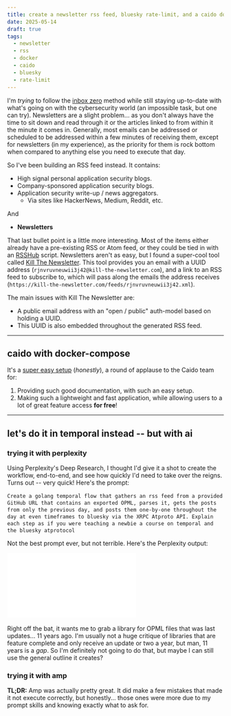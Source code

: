 ```yaml
---
title: create a newsletter rss feed, bluesky rate-limit, and a caido docker setup
date: 2025-05-14
draft: true
tags:
  - newsletter
  - rss
  - docker
  - caido
  - bluesky
  - rate-limit
---
```

I'm *trying* to follow the [inbox zero](https://marriott.byu.edu/magazine/feature/inbox-zero) method while still staying up-to-date with what's going on with the cybersecurity world (an impossible task, but one can try). Newsletters are a slight problem... as you don't always have the time to sit down and read through it or the articles linked to from within it the minute it comes in. Generally, most emails can be addressed or scheduled to be addressed within a few minutes of receiving them, except for newsletters (in my experience), as the priority for them is rock bottom when compared to anything else you need to execute that day.

So I've been building an RSS feed instead. It contains:
- High signal personal application security blogs.
- Company-sponsored application security blogs.
- Application security write-up / news aggregators.
	- Via sites like HackerNews, Medium, Reddit, etc.

And

- **Newsletters**

That last bullet point is a little more interesting. Most of the items either already have a pre-existing RSS or Atom feed, or they could be tied in with an [RSSHub](https://rsshub.app) script. Newsletters aren't as easy, but I found a super-cool tool called [Kill The Newsletter](https://kill-the-newsletter.com). This tool provides you an email with a UUID address (`rjnvruvneuwii3j42@kill-the-newsletter.com`), and a link to an RSS feed to subscribe to, which will pass along the emails the address receives (`https://kill-the-newsletter.com/feeds/rjnvruvneuwii3j42.xml`). 

The main issues with Kill The Newsletter are:
- A public email address with an "open / public" auth-model based on holding a UUID.
- This UUID is also embedded throughout the generated RSS feed.


---

## caido with docker-compose

It's a [super easy setup](https://docs.caido.io/guides/user_guide/docker) (*honestly*), a round of applause to the Caido team for:

1. Providing such good documentation, with such an easy setup.
2. Making such a lightweight and fast application, while allowing users to a lot of great feature access **for free**!


---

## let's do it in temporal instead -- but with ai

### trying it with perplexity

Using Perplexity's Deep Research, I thought I'd give it a shot to create the workflow, end-to-end, and see how quickly I'd need to take over the reigns. Turns out -- very quick! Here's the prompt:

```
Create a golang temporal flow that gathers an rss feed from a provided GitHub URL that contains an exported OPML, parses it, gets the posts from only the previous day, and posts them one-by-one throughout the day at even timeframes to bluesky via the XRPC Atproto API. Explain each step as if you were teaching a newbie a course on temporal and the bluesky atprotocol
```

Not the best prompt ever, but not terrible. Here's the Perplexity output:

![](images/Building%20a%20Temporal%20Workflow%20in%20Go%20for%20RSS%20Feed%20Pr.pdf)

Right off the bat, it wants me to grab a library for OPML files that was last updates... 11 years ago. I'm usually not a huge critique of libraries that are feature complete and only receive an update or two a year, but man, 11 years is a *gap*. So I'm definitely not going to do that, but maybe I can still use the general outline it creates?


### trying it with amp

**TL;DR:** Amp was actually pretty great. It did make a few mistakes that made it not execute correctly, but honestly... those ones were more due to my prompt skills and knowing exactly what to ask for.

